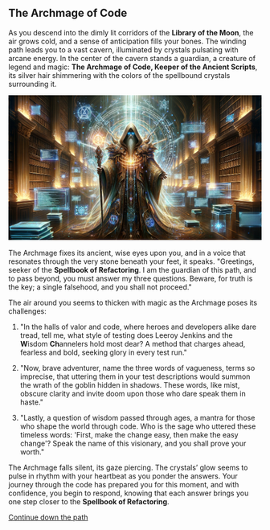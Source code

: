 ## The Archmage of Code

As you descend into the dimly lit corridors of the **Library of the Moon**, the air grows cold, and a sense of
anticipation fills your bones. The winding path leads you to a vast cavern, illuminated by crystals pulsating with
arcane energy. In the center of the cavern stands a guardian, a creature of legend and magic: **The Archmage of Code,
Keeper of the Ancient Scripts**, its silver hair shimmering with the colors of the spellbound crystals surrounding it.

![Archmage](images/archmage.png)

The Archmage fixes its ancient, wise eyes upon you, and in a voice that resonates through the very stone beneath your
feet, it speaks. "Greetings, seeker of the **Spellbook of Refactoring**. I am the guardian of this path, and to pass
beyond, you must answer my three questions. Beware, for truth is the key; a single falsehood, and you shall not
proceed."

The air around you seems to thicken with magic as the Archmage poses its challenges:

1. "In the halls of valor and code, where heroes and developers alike dare tread, tell me, what style of testing does
   Leeroy Jenkins and the **W**isdom **Ch**annelers hold most dear? A method that charges ahead, fearless and bold,
   seeking glory in every test run."

2. "Now, brave adventurer, name the three words of vagueness, terms so imprecise, that uttering them in your test
   descriptions would summon the wrath of the goblin hidden in shadows. These words, like mist, obscure clarity and
   invite doom upon those who dare speak them in haste."

3. "Lastly, a question of wisdom passed through ages, a mantra for those who shape the world through code. Who is the
   sage who uttered these timeless words: 'First, make the change easy, then make the easy change'? Speak the name of
   this visionary, and you shall prove your worth."

The Archmage falls silent, its gaze piercing. The crystals’ glow seems to pulse in rhythm with your heartbeat as you
ponder the answers. Your journey through the code has prepared you for this moment, and with confidence, you begin to
respond, knowing that each answer brings you one step closer to the **Spellbook of Refactoring**.

[Continue down the path](03-arcanis.md)